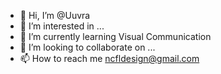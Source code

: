 - 👋 Hi, I’m @Uuvra
- 👀 I’m interested in ...
- 🌱 I’m currently learning Visual Communication
- 💞️ I’m looking to collaborate on ...
- 📫 How to reach me ncfldesign@gmail.com

<!---
Uuvra/Uuvra is a ✨ special ✨ repository because its `README.md` (this file) appears on your GitHub profile.
You can click the Preview link to take a look at your changes.
--->
